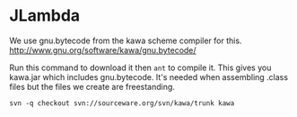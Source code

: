 # JLambda

We use gnu.bytecode from the kawa scheme compiler for this. http://www.gnu.org/software/kawa/gnu.bytecode/

Run this command to download it then `ant` to compile it. This gives you kawa.jar which includes gnu.bytecode. It's needed when assembling .class files but the files we create are freestanding.

```
svn -q checkout svn://sourceware.org/svn/kawa/trunk kawa
```
